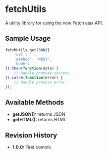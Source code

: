 # fetchUtils
A utility library for using the new Fetch ajax API.

## Sample Usage
``` javascript
fetchUtils.getJSON({
	'url': '',
	'method': 'POST',
	'body': ''
}).then(function(data) {
	// Handle promise success
}).catch(function(error) {
	// Handle promise error
});
```

## Available Methods
* **getJSON():** returns JSON
* **getHTML():** returns HTML

## Revision History
* **1.0.0:** First commit.